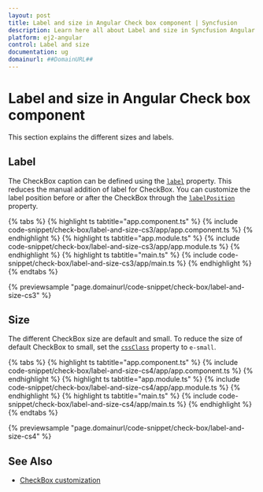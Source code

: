 ```yaml
---
layout: post
title: Label and size in Angular Check box component | Syncfusion
description: Learn here all about Label and size in Syncfusion Angular Check box component of Syncfusion Essential JS 2 and more.
platform: ej2-angular
control: Label and size 
documentation: ug
domainurl: ##DomainURL##
---
```


# Label and size in Angular Check box component

This section explains the different sizes and labels.

## Label

The CheckBox caption can be defined using the [`label`](https://ej2.syncfusion.com/angular/documentation/api/check-box#label) property. This reduces the manual addition
of label for CheckBox. You can customize the label position before or after the CheckBox
through the [`labelPosition`](https://ej2.syncfusion.com/angular/documentation/api/check-box#labelposition) property.

{% tabs %}
{% highlight ts tabtitle="app.component.ts" %}
{% include code-snippet/check-box/label-and-size-cs3/app/app.component.ts %}
{% endhighlight %}
{% highlight ts tabtitle="app.module.ts" %}
{% include code-snippet/check-box/label-and-size-cs3/app/app.module.ts %}
{% endhighlight %}
{% highlight ts tabtitle="main.ts" %}
{% include code-snippet/check-box/label-and-size-cs3/app/main.ts %}
{% endhighlight %}
{% endtabs %}
  
{% previewsample "page.domainurl/code-snippet/check-box/label-and-size-cs3" %}

## Size

The different CheckBox size are default and small. To reduce the size of default CheckBox to small,
set the [`cssClass`](https://ej2.syncfusion.com/angular/documentation/api/check-box#cssclass) property to `e-small`.

{% tabs %}
{% highlight ts tabtitle="app.component.ts" %}
{% include code-snippet/check-box/label-and-size-cs4/app/app.component.ts %}
{% endhighlight %}
{% highlight ts tabtitle="app.module.ts" %}
{% include code-snippet/check-box/label-and-size-cs4/app/app.module.ts %}
{% endhighlight %}
{% highlight ts tabtitle="main.ts" %}
{% include code-snippet/check-box/label-and-size-cs4/app/main.ts %}
{% endhighlight %}
{% endtabs %}
  
{% previewsample "page.domainurl/code-snippet/check-box/label-and-size-cs4" %}

## See Also

* [CheckBox customization](./how-to/customized-checkbox)